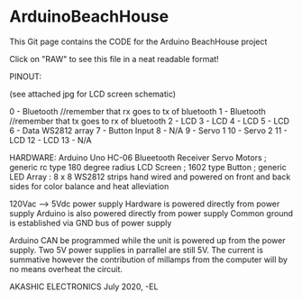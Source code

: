 # ArduinoBeachHouse
This Git page contains the CODE for the Arduino BeachHouse project  

Click on "RAW" to see this file in a neat readable format! 

PINOUT:

(see attached jpg for LCD screen schematic)

0 - Bluetooth    //remember that rx goes to tx of bluetooth
1 - Bluetooth   //remember that tx goes to rx of bluetooth
2 - LCD
3 - LCD
4 - LCD
5 - LCD
6 - Data WS2812 array 
7 - Button Input
8 - N/A
9 - Servo 1
10 - Servo 2
11 - LCD
12 - LCD
13 - N/A

HARDWARE:
Arduino Uno
HC-06 Blueetooth Receiver
Servo Motors ; generic rc type 180 degree radius
LCD Screen ; 1602 type
Button ; generic
LED Array : 8 x 8 WS2812 strips hand wired and powered on front and back sides for color balance and heat alleviation 

120Vac --> 5Vdc power supply
Hardware is powered directly from power supply
Arduino is also powered directly from power supply
Common ground is established via GND bus of power supply

Arduino CAN be programmed while the unit is powered up from the power supply.  Two 5V power supplies in parrallel are still 5V.  The current is summative however the contribution of millamps from the computer will by no means overheat the circuit.  

AKASHIC ELECTRONICS
July 2020, -EL










